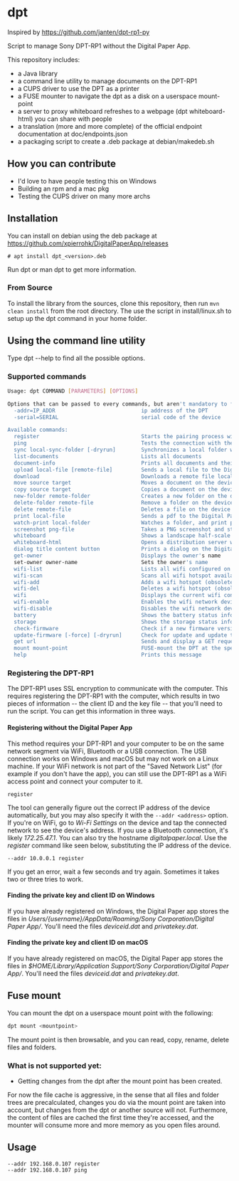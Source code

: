 # dpt
Inspired by https://github.com/janten/dpt-rp1-py

Script to manage Sony DPT-RP1 without the Digital Paper App. 

This repository includes:
 - a Java library 
 - a command line utility to manage documents on the DPT-RP1
 - a CUPS driver to use the DPT as a printer
 - a FUSE mounter to navigate the dpt as a disk on a userspace mount-point
 - a server to proxy whiteboard refreshes to a webpage (dpt whiteboard-html) you can share with people
 - a translation (more and more complete) of the official endpoint documentation at doc/endpoints.json
 - a packaging script to create a .deb package at debian/makedeb.sh
 
## How you can contribute
 - I'd love to have people testing this on Windows
 - Building an rpm and a mac pkg
 - Testing the CUPS driver on many more archs
 
## Installation
You can install on debian using the deb package at https://github.com/xpierrohk/DigitalPaperApp/releases

```
# apt install dpt_<version>.deb 
```

Run dpt or man dpt to get more information.

### From Source
To install the library from the sources, clone this repository, then run `mvn clean install` from the root directory.
The use the script in install/linux.sh to setup up the dpt command in your home folder.

## Using the command line utility
Type dpt --help to find all the possible options.

### Supported commands
```bash
Usage: dpt COMMAND [PARAMETERS] [OPTIONS]

Options that can be passed to every commands, but aren't mandatory to find the device:
  -addr=IP_ADDR                           ip address of the DPT
  -serial=SERIAL                          serial code of the device

Available commands:
  register                                Starts the pairing process with the Digital Paper
  ping                                    Tests the connection with the Digital Paper
  sync local-sync-folder [-dryrun]        Synchronizes a local folder with the Digital paper
  list-documents                          Lists all documents
  document-info                           Prints all documents and their attributes, raw
  upload local-file [remote-file]         Sends a local file to the Digital Paper
  download                                Downloads a remote file locally
  move source target                      Moves a document on the device
  copy source target                      Copies a document on the device
  new-folder remote-folder                Creates a new folder on the device
  delete-folder remote-file               Remove a folder on the device
  delete remote-file                      Deletes a file on the device
  print local-file                        Sends a pdf to the Digital Paper, and opens it immediately
  watch-print local-folder                Watches a folder, and print pdfs on creation/modification in this folder
  screenshot png-file                     Takes a PNG screenshot and stores it locally
  whiteboard                              Shows a landscape half-scale projection of the digital paper, refreshed every second
  whiteboard-html                         Opens a distribution server with /frontend path feeding the images from the Digital Paper
  dialog title content button             Prints a dialog on the Digital Paper
  get-owner                               Displays the owner's name
  set-owner owner-name                    Sets the owner's name
  wifi-list                               Lists all wifi configured on the device
  wifi-scan                               Scans all wifi hotspot available around the device
  wifi-add                                Adds a wifi hotspot (obsolete since the latest firmware)
  wifi-del                                Deletes a wifi hotspot (obsolete since the latest firmware)
  wifi                                    Displays the current wifi configured
  wifi-enable                             Enables the wifi network device
  wifi-disable                            Disables the wifi network device
  battery                                 Shows the battery status informations
  storage                                 Shows the storage status informations
  check-firmware                          Check if a new firmware version has been published
  update-firmware [-force] [-dryrun]      Check for update and update the firmware if needed. Will ask for confirmation before triggering the update. Use -dryrun to test the process.
  get url                                 Sends and display a GET request to the Digital Paper
  mount mount-point                       FUSE-mount the DPT at the specified mount point.
  help                                    Prints this message

```

### Registering the DPT-RP1
The DPT-RP1 uses SSL encryption to communicate with the computer.  This requires registering the DPT-RP1 with the computer, which results in two pieces of information -- the client ID and the key file -- that you'll need to run the script. You can get this information in three ways.

#### Registering without the Digital Paper App
This method requires your DPT-RP1 and your computer to be on the same network segment via WiFi, Bluetooth or a USB connection. The USB connection works on Windows and macOS but may not work on a Linux machine. If your WiFi network is not part of the "Saved Network List" (for example if you don't have the app), you can still use the DPT-RP1 as a WiFi access point and connect your computer to it.

```
register
```

The tool can generally figure out the correct IP address of the device automatically, but you may also specify it with the `--addr <address>` option. If you're on WiFi, go to _Wi-Fi Settings_ on the device and tap the connected network to see the device's address. If you use a Bluetooth connection, it's likely _172.25.47.1_. You can also try the hostname _digitalpaper.local_. Use the _register_ command like seen below, substituting the IP address of the device.

```
--addr 10.0.0.1 register
```

If you get an error, wait a few seconds and try again. Sometimes it takes two or three tries to work.

#### Finding the private key and client ID on Windows

If you have already registered on Windows, the Digital Paper app stores the files in _Users/{username}/AppData/Roaming/Sony Corporation/Digital Paper App/_. You'll need the files _deviceid.dat_ and _privatekey.dat_.

#### Finding the private key and client ID on macOS

If you have already registered on macOS, the Digital Paper app stores the files in _$HOME/Library/Application Support/Sony Corporation/Digital Paper App/_. You'll need the files _deviceid.dat_ and _privatekey.dat_.

## Fuse mount
You can mount the dpt on a userspace mount point with the following:
```bash
dpt mount <mountpoint> 
```
The mount point is then browsable, and you can read, copy, rename, delete files and folders.

### What is not supported yet:
- Getting changes from the dpt after the mount point has been created.

For now the file cache is aggressive, in the sense that all files and folder trees are precalculated,
changes you do via the mount point are taken into account, but changes from the dpt or another source
will not. Furthermore, the content of files are cached the first time they're accessed, and the 
mounter will consume more and more memory as you open files around.

## Usage

```
--addr 192.168.0.107 register
--addr 192.168.0.107 ping
```